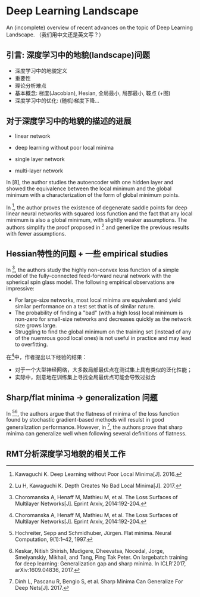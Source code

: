 # Deep Learning Landscape
An (incomplete) overview of recent advances on the topic of Deep Learning Landscape. （我们用中文还是英文写？）

## 引言: 深度学习中的地貌(landscape)问题
* 深度学习中的地貌定义
* 重要性
* 理论分析难点
* 基本概念: 梯度(Jacobian), Hesian, 全局最小, 局部最小, 鞍点 (+图)
* 深度学习中的优化: (随机)梯度下降...

## 对于深度学习中的地貌的描述的进展
* linear network
* deep learning without poor local minima

* single layer network
* multi-layer network

In [8], the author studies the autoencoder with one hidden layer and showed the equivalence between the local minimum and the global minimum with a characterization of the form of global minimum points. 

In [^10], the author proves the existence of degenerate saddle points for deep linear neural networks with squared loss function and the fact that any local minimum is also a global minimum, with slightly weaker assumptions. The authors  simplify the proof proposed in [^11] and generlize the previous results with fewer assumptions.

## Hessian特性的问题 + 一些 empirical studies
In [^1], the authors study the highly non-convex loss function of a simple model of the fully-connected feed-forward neural network with the spherical spin glass model. The following empirical observations are impressive:
* For large-size networks, most local minima are equivalent and yield similar performance on a test set that is of similar nature.
* The probability of finding a "bad" (with a high loss) local minimum is non-zero for small-size networks and decreases quickly as the network size grows large.
* Struggling to find the global minimum on the training set (instead of any of the nuemrous good local ones) is not useful in practice and may lead to overfitting.

在[^1]中，作者提出以下经验的结果：
* 对于一个大型神经网络，大多数局部最优点在测试集上具有类似的泛化性能；
* 实际中，刻意地在训练集上寻找全局最优点可能会导致过拟合
## Sharp/flat minima -> generalization 问题

In [^3][^4], the authors argue that the flatness of minima of the loss function found by stochastic gradient-based methods will resulst  in good generalization performance. However, in [^5], the authors prove that sharp minima can generalize well when following several definitions of flatness.
## RMT分析深度学习地貌的相关工作


[^1]: Choromanska A, Henaff M, Mathieu M, et al. The Loss Surfaces of Multilayer Networks\[J\]. Eprint Arxiv, 2014:192-204.

[^3]: Hochreiter, Sepp and Schmidhuber, Jürgen. Flat minima. Neural Computation, 9(1):1–42, 1997.

[^4]: Keskar, Nitish Shirish, Mudigere, Dheevatsa, Nocedal, Jorge, Smelyanskiy, Mikhail, and Tang, Ping Tak Peter. On largebatch training for deep learning: Generalization gap and sharp minima. In ICLR’2017, arXiv:1609.04836, 2017.

[^5]: Dinh L, Pascanu R, Bengio S, et al. Sharp Minima Can Generalize For Deep Nets\[J\]. 2017.

[^8]: Baldi P. Linear learning: landscapes and algorithms\[M\]// Advances in neural information processing systems 1. Morgan Kaufmann Publishers Inc. 1988:65-72.

[^10]: Kawaguchi K. Deep Learning without Poor Local Minima\[J\]. 2016.

[^11]: Lu H, Kawaguchi K. Depth Creates No Bad Local Minima\[J\]. 2017.
